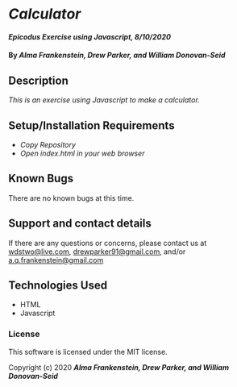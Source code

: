 # _Calculator_

#### _Epicodus Exercise using Javascript, 8/10/2020_

#### By _**Alma Frankenstein, Drew Parker, and William Donovan-Seid**_

## Description

_This is an exercise using Javascript to make a calculator._

## Setup/Installation Requirements

* _Copy Repository_
* _Open index.html in your web browser_

## Known Bugs

There are no known bugs at this time.

## Support and contact details

If there are any questions or concerns, please contact us at wdstwo@live.com, drewparker91@gmail.com, and/or a.q.frankenstein@gmail.com

## Technologies Used

* HTML
* Javascript

### License

This software is licensed under the MIT license.

Copyright (c) 2020 **_Alma Frankenstein, Drew Parker, and William Donovan-Seid_**